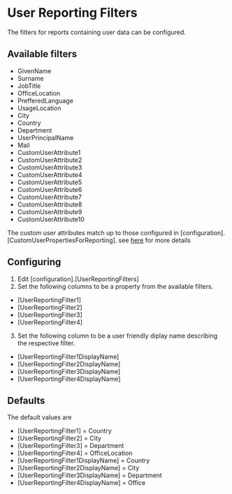 # User Reporting Filters
The filters for reports containing user data can be configured.

## Available filters
- GivenName
- Surname
- JobTitle
- OfficeLocation
- PrefferedLanguage
- UsageLocation
- City
- Country
- Department
- UserPrincipalName
- Mail
- CustomUserAttribute1
- CustomUserAttribute2
- CustomUserAttribute3
- CustomUserAttribute4
- CustomUserAttribute5
- CustomUserAttribute6
- CustomUserAttribute7
- CustomUserAttribute8
- CustomUserAttribute9
- CustomUserAttribute10

The custom user attributes match up to those configured in [configuration].[CustomUserPropertiesForReporting]. see [here](twa/CustomUserAttributes.md) for more details

## Configuring

1. Edit [configuration].[UserReportingFilters]
2. Set the following columns to be a property from the available filters.
- [UserReportingFilter1]
- [UserReportingFilter2]
- [UserReportingFilter3]
- [UserReportingFilter4]
3. Set the following column to be a user friendly diplay name describing the respective filter.
- [UserReportingFilter1DisplayName]
- [UserReportingFilter2DisplayName]
- [UserReportingFilter3DisplayName]
- [UserReportingFilter4DisplayName]

## Defaults
The default values are
- [UserReportingFilter1] = Country
- [UserReportingFilter2] = City
- [UserReportingFilter3] = Department
- [UserReportingFilter4] = OfficeLocation
- [UserReportingFilter1DisplayName] = Country
- [UserReportingFilter2DisplayName] = City
- [UserReportingFilter3DisplayName] = Department
- [UserReportingFilter4DisplayName] = Office
